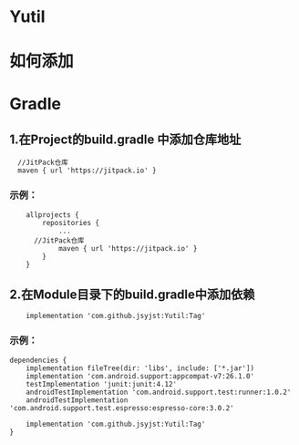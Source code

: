 # Yutil
如何添加
==
# Gradle
## 1.在Project的build.gradle 中添加仓库地址
```
  //JitPack仓库
  maven { url 'https://jitpack.io' }
```
### 示例：
```
	allprojects {
		repositories {
			...
      //JitPack仓库
			maven { url 'https://jitpack.io' }
		}
	}
```
## 2.在Module目录下的build.gradle中添加依赖
```
	implementation 'com.github.jsyjst:Yutil:Tag'
```
### 示例：
```
dependencies {
    implementation fileTree(dir: 'libs', include: ['*.jar'])
    implementation 'com.android.support:appcompat-v7:26.1.0'
    testImplementation 'junit:junit:4.12'
    androidTestImplementation 'com.android.support.test:runner:1.0.2'
    androidTestImplementation 'com.android.support.test.espresso:espresso-core:3.0.2'

    implementation 'com.github.jsyjst:Yutil:Tag'
}
```
